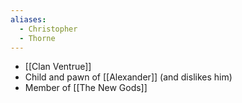 ```yaml
---
aliases:
  - Christopher
  - Thorne
---
```

- [[Clan Ventrue]]
- Child and pawn of [[Alexander]] (and dislikes him)
- Member of [[The New Gods]]